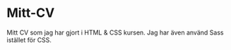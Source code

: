 # Mitt-CV

Mitt CV som jag har gjort i HTML & CSS kursen.
Jag har även använd Sass istället för CSS.
